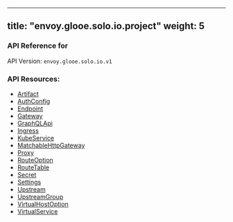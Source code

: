 
---
title: "envoy.glooe.solo.io.project"
weight: 5
---

<!-- Code generated by solo-kit. DO NOT EDIT. -->



### API Reference for 

API Version: `envoy.glooe.solo.io.v1`



### API Resources:
- [Artifact](../github.com/solo-io/gloo/projects/gloo/api/v1/artifact.proto.sk#artifact)
- [AuthConfig](../github.com/solo-io/gloo/projects/gloo/api/v1/enterprise/options/extauth/v1/extauth.proto.sk#authconfig)
- [Endpoint](../github.com/solo-io/gloo/projects/gloo/api/v1/endpoint.proto.sk#endpoint)
- [Gateway](../github.com/solo-io/gloo/projects/gateway/api/v1/gateway.proto.sk#gateway)
- [GraphQLApi](../github.com/solo-io/gloo/projects/gloo/api/v1/enterprise/options/graphql/v1beta1/graphql.proto.sk#graphqlapi)
- [Ingress](../github.com/solo-io/gloo/projects/ingress/api/v1/ingress.proto.sk#ingress)
- [KubeService](../github.com/solo-io/gloo/projects/ingress/api/v1/service.proto.sk#kubeservice)
- [MatchableHttpGateway](../github.com/solo-io/gloo/projects/gateway/api/v1/matchable_http_gateway.proto.sk#matchablehttpgateway)
- [Proxy](../github.com/solo-io/gloo/projects/gloo/api/v1/proxy.proto.sk#proxy)
- [RouteOption](../github.com/solo-io/gloo/projects/gateway/api/v1/external_options.proto.sk#routeoption)
- [RouteTable](../github.com/solo-io/gloo/projects/gateway/api/v1/route_table.proto.sk#routetable)
- [Secret](../github.com/solo-io/gloo/projects/gloo/api/v1/secret.proto.sk#secret)
- [Settings](../github.com/solo-io/gloo/projects/gloo/api/v1/settings.proto.sk#settings)
- [Upstream](../github.com/solo-io/gloo/projects/gloo/api/v1/upstream.proto.sk#upstream)
- [UpstreamGroup](../github.com/solo-io/gloo/projects/gloo/api/v1/proxy.proto.sk#upstreamgroup)
- [VirtualHostOption](../github.com/solo-io/gloo/projects/gateway/api/v1/external_options.proto.sk#virtualhostoption)
- [VirtualService](../github.com/solo-io/gloo/projects/gateway/api/v1/virtual_service.proto.sk#virtualservice)

<!-- Start of HubSpot Embed Code -->
<script type="text/javascript" id="hs-script-loader" async defer src="//js.hs-scripts.com/5130874.js"></script>
<!-- End of HubSpot Embed Code -->
